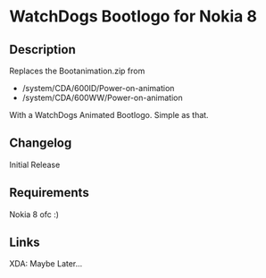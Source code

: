 # WatchDogs Bootlogo for Nokia 8
## Description
Replaces the Bootanimation.zip from

- /system/CDA/600ID/Power-on-animation
- /system/CDA/600WW/Power-on-animation

With a WatchDogs Animated Bootlogo.
Simple as that.

## Changelog
Initial Release
## Requirements
Nokia 8 ofc :)
## Links
XDA:
Maybe Later...
